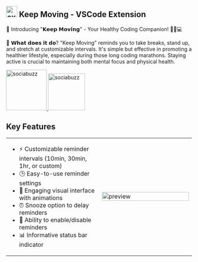## <img src="https://github.com/user-attachments/assets/d73e5a87-4817-44c9-930f-ee1f820c7d8d" alt="exercising" width="30"/> Keep Moving - VSCode Extension 
🚀 Introducing "𝗞𝗲𝗲𝗽 𝗠𝗼𝘃𝗶𝗻𝗴" - Your Healthy Coding Companion! 🧘‍♂️💻

🌟 𝗪𝗵𝗮𝘁 𝗱𝗼𝗲𝘀 𝗶𝘁 𝗱𝗼? "Keep Moving" reminds you to take breaks, stand up, and stretch at customizable intervals. It's simple but effective in promoting a healthier lifestyle, especially during those long coding marathons. Staying active is crucial to maintaining both mental focus and physical health.

<a href="https://buymeacoffee.com/yusupsupriyadi">
  <img src="https://www.buymeacoffee.com/assets/img/custom_images/orange_img.png" alt="sociabuzz" width="110"/>
</a>
<a href="https://sociabuzz.com/yusup-supriyadi/donate">
  <img src="https://github.com/user-attachments/assets/a5a5ddb7-d77f-45a7-a64e-e9e213839071" alt="sociabuzz" width="100"/>
</a>

## Key Features

<table>
  <tr>
    <td width="50%" valign="top">
      <ul>
        <li>⚡ Customizable reminder intervals (10min, 30min, 1hr, or custom)</li>
        <li>🕒 Easy-to-use reminder settings</li>
        <li>💪 Engaging visual interface with animations</li>
        <li>⏰ Snooze option to delay reminders</li>
        <li>🔄 Ability to enable/disable reminders</li>
        <li>📊 Informative status bar indicator</li>
      </ul>
    </td>
    <td width="50%">
      <img src="https://github.com/user-attachments/assets/134f0efc-50e0-445a-b212-a837597115d4" alt="preview" width="100%" />
    </td>
  </tr>
</table>
